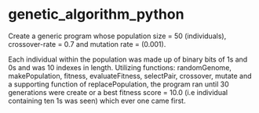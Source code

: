 # genetic_algorithm_python
Create a generic program whose population size = 50 (individuals), crossover-rate = 0.7 and mutation rate = (0.001). 

Each individual within the population was made up of binary bits of 1s and 0s and was 10 indexes in length. Utilizing functions: randomGenome, makePopulation, fitness, evaluateFitness, selectPair, crossover, mutate and a supporting function of replacePopulation, the program ran until 30 generations were create or a best fitness score = 10.0 (i.e individual containing ten 1s was seen) which ever one came first.

